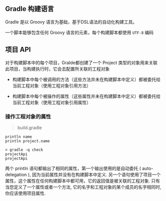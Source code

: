 ## Gradle 构建语言

Gradle 是以 Groovy 语言为基础，基于DSL语法的自动化构建工具。

一个脚本能够包含任何 Groovy 语言的元素，每个构建脚本都使用 `UTF-8` 编码

## 项目 API

对于构建脚本中的每个项目，Gralde都创建了一个 Project 类型的对象用来关联此项目，当构建执行时，它会去配置所关联的工程对象

+ 构建脚本中每个被调用的方法（这些方法并未在构建脚本中定义）都被委托给当前工程对象（使用工程对象引用方法）

+ 构建脚本中每个被操作的属性（这些属性并未在构建脚本中定义）都被委托给当前工程对象（使用工程对象引用属性）

### 操作工程对象的属性

> build.gradle

```
println name
println project.name

```

```
> gradle -q check
projectApi
projectApi

```

两个 println 语句都输出了相同的属性，第一个输出使用的是自动委托 ( auto-delegation ), 因为当前属性并没有在构建脚本中定义. 另一个语句使用了项目一个属性，这个属性在任何构建脚本中都可用，它的返回值是被关联的工程对象. 只有当您定义了一个属性或者一个方法, 它的名字和工程对象的某个成员的名字相同时, 你应该使用项目属性. 

